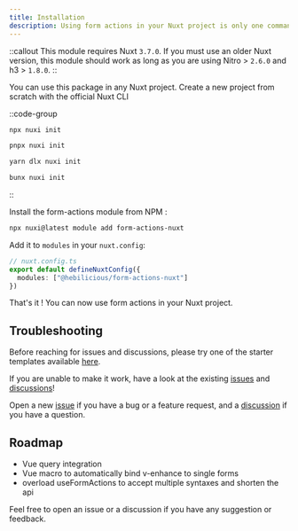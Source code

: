 ```yaml
---
title: Installation
description: Using form actions in your Nuxt project is only one command away.
---
```


::callout
This module requires Nuxt `3.7.0`. If you must use an older Nuxt version, this module should work as long as you are using Nitro > `2.6.0` and h3 > `1.8.0`.
::

You can use this package in any Nuxt project.
Create a new project from scratch with the official Nuxt CLI

::code-group
```bash [npm]
npx nuxi init
```
```bash [pnpm]
pnpx nuxi init
```
```bash [yarn]
yarn dlx nuxi init
```
```bash [bun]
bunx nuxi init
```
::

Install the form-actions module from NPM :
```bash
npx nuxi@latest module add form-actions-nuxt
```

Add it to `modules` in your `nuxt.config`:

```ts [nuxt.config.ts]
// nuxt.config.ts
export default defineNuxtConfig({
  modules: ["@hebilicious/form-actions-nuxt"]
})
```

That's it ! You can now use form actions in your Nuxt project.

## Troubleshooting

Before reaching for issues and discussions, please try one of the starter templates available [here](https://github.com/Hebilicious/form-actions-nuxt-examples).

If you are unable to make it work, have a look at the existing [issues](https://github.com/Hebilicious/form-actions-nuxt/issues?q=is%3Aissue+is%3Aopen+sort%3Aupdated-desc) and [discussions](https://github.com/Hebilicious/form-actions-nuxt/discussions?discussions_q=)!

Open a new [issue](https://github.com/Hebilicious/form-actions-nuxt/issues/new/choose) if you have a bug or a feature request, and a [discussion](https://github.com/Hebilicious/form-actions-nuxt/discussions/new?category=q-a) if you have a question.

## Roadmap

- Vue query integration
- Vue macro to automatically bind v-enhance to single forms
- overload useFormActions to accept multiple syntaxes and shorten the api

Feel free to open an issue or a discussion if you have any suggestion or feedback.
